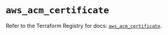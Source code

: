 # `aws_acm_certificate`

Refer to the Terraform Registry for docs: [`aws_acm_certificate`](https://registry.terraform.io/providers/hashicorp/aws/5.36.0/docs/resources/acm_certificate).
